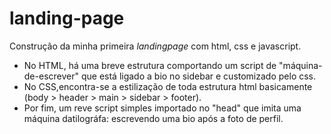 # landing-page
Construção da minha primeira *landingpage* com html, css e javascript.
 * No HTML, há uma breve estrutura comportando um script de "máquina-de-escrever" que está ligado a bio no sidebar e customizado pelo css.
 * No CSS,encontra-se a estilização de toda estrutura html basicamente (body > header > main > sidebar > footer).
 * Por fim, um reve script simples importado no "head" que imita uma máquina datilográfa: escrevendo uma bio após a foto de perfil.
